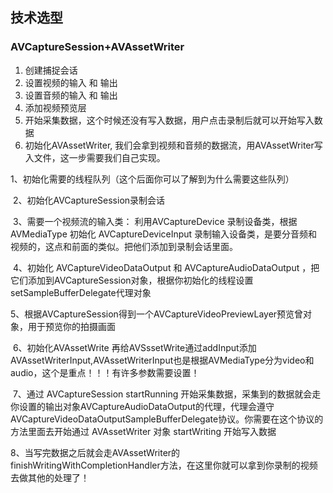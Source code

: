 ## 技术选型

### AVCaptureSession+AVAssetWriter

1. 创建捕捉会话
2. 设置视频的输入 和 输出
3. 设置音频的输入 和 输出
4. 添加视频预览层
5. 开始采集数据，这个时候还没有写入数据，用户点击录制后就可以开始写入数据
6. 初始化AVAssetWriter, 我们会拿到视频和音频的数据流，用AVAssetWriter写入文件，这一步需要我们自己实现。

1、初始化需要的线程队列（这个后面你可以了解到为什么需要这些队列）

​      2、初始化AVCaptureSession录制会话

​      3、需要一个视频流的输入类： 利用AVCaptureDevice  录制设备类，根据 AVMediaType 初始化 AVCaptureDeviceInput  录制输入设备类，是要分音频和视频的，这点和前面的类似。把他们添加到录制会话里面。

​      4、初始化 AVCaptureVideoDataOutput 和 AVCaptureAudioDataOutput ，把它们添加到AVCaptureSession对象，根据你初始化的线程设置setSampleBufferDelegate代理对象

​      5、根据AVCaptureSession得到一个AVCaptureVideoPreviewLayer预览曾对象，用于预览你的拍摄画面

​      6、初始化AVAssetWrite 再给AVSssetWrite通过addInput添加AVAssetWriterInput,AVAssetWriterInput也是根据AVMediaType分为video和audio，这个是重点！！！有许多参数需要设置！

​      7、通过 AVCaptureSession startRunning 开始采集数据，采集到的数据就会走你设置的输出对象AVCaptureAudioDataOutput的代理，代理会遵守AVCaptureVideoDataOutputSampleBufferDelegate协议。你需要在这个协议的方法里面去开始通过 AVAssetWriter 对象 startWriting 开始写入数据

​      8、当写完数据之后就会走AVAssetWriter的finishWritingWithCompletionHandler方法，在这里你就可以拿到你录制的视频去做其他的处理了！

